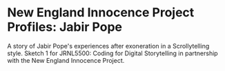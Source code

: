 # New England Innocence Project Profiles: Jabir Pope

A story of Jabir Pope's experiences after exoneration in a Scrollytelling style. Sketch 1 for JRNL5500: Coding for Digital Storytelling in partnership with the New England Innocence Project.
